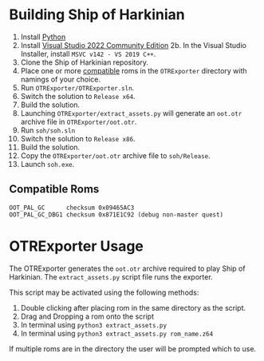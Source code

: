 # Building Ship of Harkinian

 1. Install [Python](https://www.python.org/ftp/python/3.10.2/python-3.10.2-amd64.exe)
 2. Install [Visual Studio 2022 Community Edition](https://visualstudio.microsoft.com/vs/community/)
 2b. In the Visual Studio Installer, install `MSVC v142 - VS 2019 C++`.
 4. Clone the Ship of Harkinian repository.
 5. Place one or more [compatible](#compatible-roms) roms in the `OTRExporter` directory with namings of your choice.
 6. Run `OTRExporter/OTRExporter.sln`.
 7. Switch the solution to `Release x64`.
 8. Build the solution. 
 9. Launching `OTRExporter/extract_assets.py` will generate an `oot.otr` archive file in `OTRExporter/oot.otr`.
 10. Run `soh/soh.sln`
 11. Switch the solution to `Release x86`.
 12. Build the solution.
 13. Copy the `OTRExporter/oot.otr` archive file to `soh/Release`.
 14. Launch `soh.exe`.

## Compatible Roms
```
OOT_PAL_GC      checksum 0x09465AC3
OOT_PAL_GC_DBG1 checksum 0x871E1C92 (debug non-master quest)
```

# OTRExporter Usage

The OTRExporter generates the `oot.otr` archive required to play Ship of Harkinian. The `extract_assets.py` script file runs the exporter.

This script may be activated using the following methods:
1) Double clicking after placing rom in the same directory as the script.
2) Drag and Dropping a rom onto the script
3) In terminal using `python3 extract_assets.py`
4) In terminal using `python3 extract_assets.py rom_name.z64`

If multiple roms are in the directory the user will be prompted which to use.
